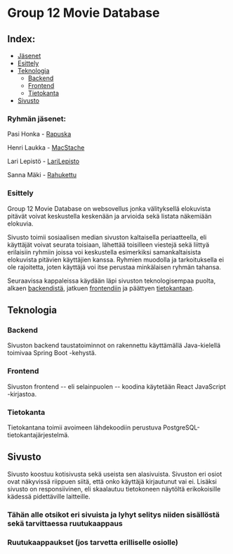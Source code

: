 # Group 12 Movie Database

## Index:
- [Jäsenet](#jasenet)
- [Esittely](esittely)
- [Teknologia](teknologia)
	- [Backend](#backend)
	- [Frontend](#frontend)
	- [Tietokanta](#tietokanta) 
- [Sivusto](#sivusto)


### <a name ="jasenet"></a> Ryhmän jäsenet:
Pasi Honka - [Rapuska](www.github.com/rapuska)

Henri Laukka - [MacStache](www.github.com/macstache)

Lari Lepistö - [LariLepisto](www.github.com/larilepisto)

Sanna Mäki - [Rahukettu](www.github.com/rahukettu)

### <a name ="esittely"></a> Esittely
Group 12 Movie Database on websovellus jonka välityksellä elokuvista pitävät voivat keskustella keskenään ja arvioida sekä listata näkemiään elokuvia. 

Sivusto toimii sosiaalisen median sivuston kaltaisella periaatteella, eli käyttäjät voivat seurata toisiaan, lähettää toisilleen viestejä sekä liittyä erilaisiin ryhmiin joissa voi keskustella esimerkiksi samankaltaisista elokuvista pitävien käyttäjien kanssa. Ryhmien muodolla ja tarkoituksella ei ole rajoitetta, joten käyttäjä voi itse perustaa minkälaisen ryhmän tahansa. 

Seuraavissa kappaleissa käydään läpi sivuston teknologisempaa puolta, alkaen [backendistä](#backend), jatkuen [frontendiin](#frontend) ja päättyen [tietokantaan](#tietokanta).

## <a name ="teknologia"></a>Teknologia

### <a name ="backend"></a> Backend 
Sivuston backend taustatoiminnot on rakennettu käyttämällä Java-kielellä toimivaa Spring Boot -kehystä. 

### <a name ="frontend"></a> Frontend
Sivuston frontend -- eli selainpuolen -- koodina käytetään React JavaScript -kirjastoa.

### <a name ="tietokanta"></a> Tietokanta
Tietokantana toimii avoimeen lähdekoodiin perustuva PostgreSQL-tietokantajärjestelmä.

## <a name ="sivusto"></a> Sivusto
Sivusto koostuu kotisivusta sekä useista sen alasivuista. Sivuston eri osiot ovat näkyvissä riippuen siitä, että onko käyttäjä kirjautunut vai ei. Lisäksi sivusto on responsiivinen, eli skaalautuu tietokoneen näytöltä erikokoisille kädessä pidettäville laitteille.

### Tähän alle otsikot eri sivuista ja lyhyt selitys niiden sisällöstä sekä tarvittaessa ruutukaappaus

### Ruutukaappaukset (jos tarvetta erilliselle osiolle) 

